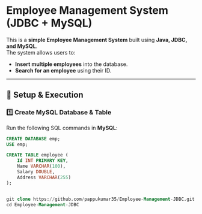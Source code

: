 # Employee Management System (JDBC + MySQL)

This is a **simple Employee Management System** built using **Java, JDBC, and MySQL**.  
The system allows users to:
- **Insert multiple employees** into the database.
- **Search for an employee** using their ID.

---

## 🚀 Setup & Execution

### 1️⃣ **Create MySQL Database & Table**
Run the following SQL commands in **MySQL**:

```sql
CREATE DATABASE emp;
USE emp;

CREATE TABLE employee (
    Id INT PRIMARY KEY,
    Name VARCHAR(100),
    Salary DOUBLE,
    Address VARCHAR(255)
);


git clone https://github.com/pappukumar35/Employee-Management-JDBC.git
cd Employee-Management-JDBC

